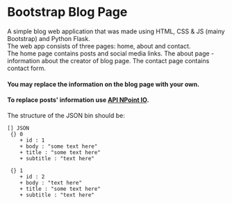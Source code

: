 # Bootstrap Blog Page  
A simple blog web application that was made using HTML, CSS & JS (mainy Bootstrap) and Python Flask.  
The web app consists of three pages: home, about and contact.  
The home page contains posts and social media links. The about page - information about the creator of blog page. The contact page contains contact form.   

#### You may replace the information on the blog page with your own.  
#### To replace posts' information use [API NPoint IO](https://www.npoint.io/).  
The structure of the JSON bin should be:

```text
[] JSON
 {} 0 
    + id : 1 
    + body : "some text here" 
    + title : "some text here"
    + subtitle : "text here"
 
 {} 1 
    + id : 2 
    + body : "text here" 
    + title : "some text here"
    + subtitle : "text here"
